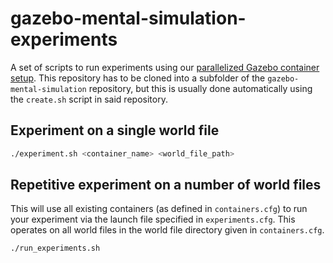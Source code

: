 # gazebo-mental-simulation-experiments
A set of scripts to run experiments using our [parallelized Gazebo container setup](https://github.com/jacobs-robotics/gazebo-mental-simulation). This repository has to be cloned into a subfolder of the `gazebo-mental-simulation` repository, but this is usually done automatically using the `create.sh` script in said repository.

## Experiment on a single world file
```bash
./experiment.sh <container_name> <world_file_path>
```

## Repetitive experiment on a number of world files
This will use all existing containers (as defined in `containers.cfg`) to run your experiment via the launch file specified in `experiments.cfg`. This operates on all world files in the world file directory given in `containers.cfg`.
```bash
./run_experiments.sh
```
